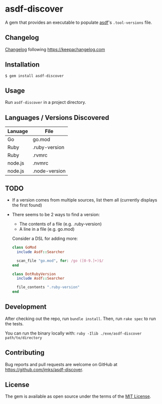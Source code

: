 # asdf-discover

A gem that provides an executable to populate [asdf](http://asdf-vm.com/)'s `.tool-versions` file.

## Changelog

[Changelog](./CHANGELOG.md) following https://keepachangelog.com

## Installation

```
$ gem install asdf-discover
```

## Usage

Run `asdf-discover` in a project directory.

## Languages / Versions Discovered

| Lanuage | File          |
|---------|---------------|
| Go      | go.mod        |
| Ruby    | .ruby-version |
| Ruby    | .rvmrc        |
| node.js | .nvmrc        |
| node.js | .node-version |

## TODO

* If a version comes from multiple sources, list them all (currently displays the first found)
* There seems to be 2 ways to find a version:
  * The contents of a file (e.g. .ruby-version)
  * A line in a file (e.g. go.mod)

  Consider a DSL for adding more:

  ```ruby
  class GoMod
    include Asdf::Searcher

    scan_file "go.mod", for: /go ([0-9.]+)$/
  end

  class DotRubyVersion
    include Asdf::Searcher

    file_contents ".ruby-version"
  end
  ```

## Development

After checking out the repo, run `bundle install`.
Then, run `rake spec` to run the tests.

You can run the binary locally with: `ruby -Ilib ./exe/asdf-discover path/to/directory`

## Contributing

Bug reports and pull requests are welcome on GitHub at https://github.com/jmks/asdf-discover.

## License

The gem is available as open source under the terms of the [MIT License](https://opensource.org/licenses/MIT).
